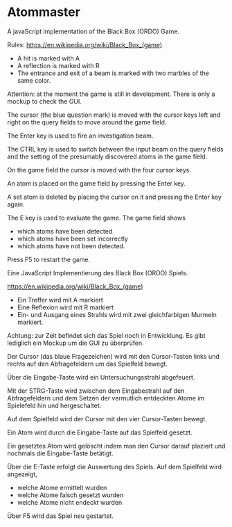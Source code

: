 # Atommaster
A javaScript implementation of the Black Box (ORDO) Game.

Rules: https://en.wikipedia.org/wiki/Black_Box_(game)

- A hit is marked with A
- A reflection is marked with R
- The entrance and exit of a beam is marked with two marbles of the same color.

Attention: at the moment the game is still in development. 
There is only a mockup to check the GUI. 

The cursor (the blue question mark) is moved with the 
cursor keys left and right on the query fields to move around 
the game field.  

The Enter key is used to fire an investigation beam.

The CTRL key is used to switch between the input beam on the query fields 
and the setting of the presumably discovered atoms in the game field.

On the game field the cursor is moved with the four cursor keys.

An atom is placed on the game field by pressing the Enter key.

A set atom is deleted by placing the cursor on it and pressing 
the Enter key again.

The E key is used to evaluate the game. The game field shows 
- which atoms have been detected 
- which atoms have been set incorrectly
- which atoms have not been detected.

Press F5 to restart the game.

Eine JavaScript Implementierung des Black Box (ORDO) Spiels.

https://en.wikipedia.org/wiki/Black_Box_(game)

- Ein Treffer wird mit A markiert
- Eine Reflexion wird mit R markiert
- Ein- und Ausgang eines Strahls wird mit zwei gleichfarbigen Murmeln markiert.

Achtung: zur Zeit befindet sich das Spiel noch in Entwicklung. 
Es gibt lediglich ein Mockup um die GUI zu überprüfen. 

Der Cursor (das blaue Fragezeichen) wird mit den Cursor-Tasten links 
und rechts auf den Abfragefeldern um das Spielfeld bewegt.

Über die Eingabe-Taste wird ein Untersuchungsstrahl abgefeuert. 

Mit der STRG-Taste wird zwischen dem Eingabestrahl auf den Abfragefeldern 
und dem Setzen der vermutlich entdeckten Atome im Spielefeld hin und hergeschaltet.

Auf dem Spielfeld wird der Cursor mit den vier Cursor-Tasten bewegt.

Ein Atom wird durch die Eingabe-Taste auf das Spielfeld gesetzt.

Ein gesetztes Atom wird gelöscht indem man den Cursor darauf plaziert 
und nochmals die Eingabe-Taste betätigt.

Über die E-Taste erfolgt die Auswertung des Spiels. Auf dem Spielfeld wird angezeigt, 
- welche Atome ermittelt wurden
- welche Atome falsch gesetzt wurden 
- welche Atome nicht endeckt wurden

Über F5 wird das Spiel neu gestartet.
